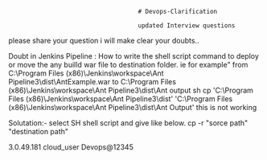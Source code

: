                                         # Devops-Clarification
                                        
                                        updated Interview questions 

please share your question i will make clear your doubts..

Doubt in Jenkins Pipeline : 
How to write the shell script command to deploy or move the any builld war file to destination folder.
ie for example" 
from C:\Program Files (x86)\Jenkins\workspace\Ant Pipeline3\dist\AntExample.war to C:\Program Files (x86)\Jenkins\workspace\Ant Pipeline3\dist\Ant output
 sh cp 'C:\Program Files (x86)\Jenkins\workspace\Ant Pipeline3\dist' 'C:\Program Files (x86)\Jenkins\workspace\Ant Pipeline3\dist\Ant Output'   this is not working 
 
Solutation:-
select SH shell script and give like below.
cp -r "sorce path" "destination path"

3.0.49.181
cloud_user
Devops@12345
